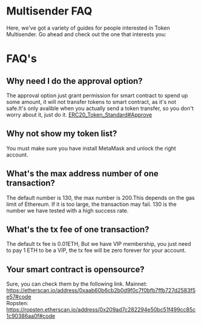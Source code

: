# Multisender FAQ

Here, we've got a variety of guides for people interested in Token Multisender. Go ahead and check out the one that interests you:

# FAQ's

## Why need I do the approval option?
The approval option just grant permission for smart contract to spend up some amount, it will not transfer tokens to smart contract, as it's not safe.It's only avalible when you actually send a token transfer, so you don't worry about it, just do it.
[ERC20_Token_Standard#Approve](https://theethereum.wiki/w/index.php/ERC20_Token_Standard#Approve_And_TransferFrom_Token_Balance)

## Why not show my token list?
You must make sure you have install MetaMask and unlock the right account.

## What's the max address number of one transaction?
The default number is 130, the max number is 200.This depends on the gas limit of Ethereum. If it is too large, the transaction may fail. 130 is the number we have tested with a high success rate.

## What's the tx fee of one transaction?
The default tx fee is 0.01ETH, But we have VIP membership, you just need to pay 1 ETH to be a VIP, the tx fee will be zero forever for your account.

## Your smart contract is opensource?
Sure, you can check them by the following link.
Mainnet: https://etherscan.io/address/0xaab60b6cb2b0d9f0c7f0bfb7ffb727d2583f5e57#code  
Ropsten: https://ropsten.etherscan.io/address/0x209ad7c282294e50bc51f499cc85c1c90386aa0f#code 









